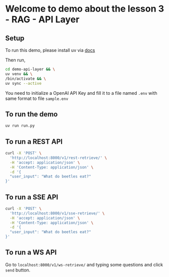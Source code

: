 # Welcome to demo about the lesson 3 - RAG - API Layer

## Setup

To run this demo, please install uv via [docs](https://docs.astral.sh/uv/getting-started/installation/)

Then run,

```bash
cd demo-api-layer && \
uv venv && \
/bin/activate && \
uv sync --active
```

You need to initialize a OpenAI API Key and fill it to a file named `.env` with same format to file `sample.env`

## To run the demo

```bash
uv run run.py
```

## To run a REST API

```bash
curl -X 'POST' \
  'http://localhost:8000/v1/rest-retrieve/' \
  -H 'accept: application/json' \
  -H 'Content-Type: application/json' \
  -d '{
  "user_input": "What do beetles eat?"
}'
```

## To run a SSE API

```bash
curl -X 'POST' \
  'http://localhost:8000/v1/sse-retrieve/' \
  -H 'accept: application/json' \
  -H 'Content-Type: application/json' \
  -d '{
  "user_input": "What do beetles eat?"
}'
```

## To run a WS API

Go to `localhost:8000/v1/ws-retrieve/` and typing some questions and click `send` button.
